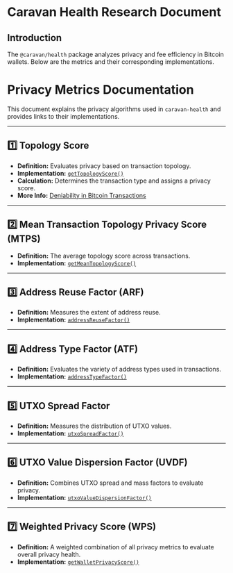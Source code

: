 # Caravan Health Research Document

## Introduction

The `@caravan/health` package analyzes privacy and fee efficiency in Bitcoin wallets. Below are the metrics and their corresponding implementations.

# Privacy Metrics Documentation

This document explains the privacy algorithms used in `caravan-health` and provides links to their implementations.

---

## 1️⃣ Topology Score

- **Definition:** Evaluates privacy based on transaction topology.
- **Implementation:** [`getTopologyScore()`](GITHUB_REPO_URL/blob/main/package/caravan-health/src/privacy.ts#LXX)
- **Calculation:** Determines the transaction type and assigns a privacy score.
- **More Info:** [Deniability in Bitcoin Transactions](https://www.truthcoin.info/blog/deniability/)

---

## 2️⃣ Mean Transaction Topology Privacy Score (MTPS)

- **Definition:** The average topology score across transactions.
- **Implementation:** [`getMeanTopologyScore()`](GITHUB_REPO_URL/blob/main/package/caravan-health/src/privacy.ts#LXX)

---

## 3️⃣ Address Reuse Factor (ARF)

- **Definition:** Measures the extent of address reuse.
- **Implementation:** [`addressReuseFactor()`](GITHUB_REPO_URL/blob/main/package/caravan-health/src/privacy.ts#LXX)

---

## 4️⃣ Address Type Factor (ATF)

- **Definition:** Evaluates the variety of address types used in transactions.
- **Implementation:** [`addressTypeFactor()`](GITHUB_REPO_URL/blob/main/package/caravan-health/src/privacy.ts#LXX)

---

## 5️⃣ UTXO Spread Factor

- **Definition:** Measures the distribution of UTXO values.
- **Implementation:** [`utxoSpreadFactor()`](GITHUB_REPO_URL/blob/main/package/caravan-health/src/privacy.ts#LXX)

---

## 6️⃣ UTXO Value Dispersion Factor (UVDF)

- **Definition:** Combines UTXO spread and mass factors to evaluate privacy.
- **Implementation:** [`utxoValueDispersionFactor()`](GITHUB_REPO_URL/blob/main/package/caravan-health/src/privacy.ts#LXX)

---

## 7️⃣ Weighted Privacy Score (WPS)

- **Definition:** A weighted combination of all privacy metrics to evaluate overall privacy health.
- **Implementation:** [`getWalletPrivacyScore()`](GITHUB_REPO_URL/blob/main/package/caravan-health/src/privacy.ts#LXX)

